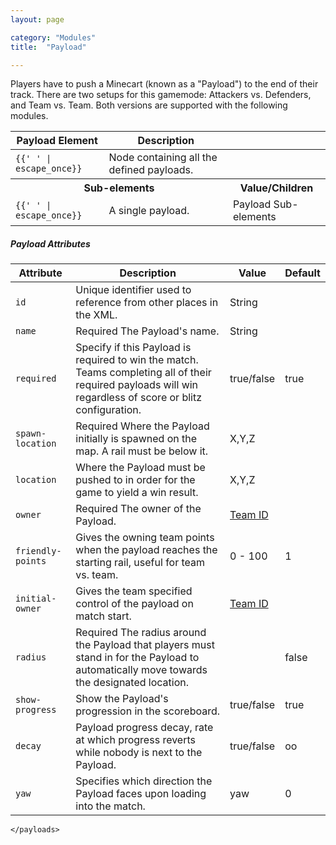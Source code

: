 ```yaml
---
layout: page

category: "Modules"
title:  "Payload"

---
```


Players have to push a Minecart (known as a "Payload") to the end of their track. There are two setups for this gamemode: Attackers vs. Defenders, and Team vs. Team. Both versions are supported with the following modules.

<div class='table-responsive'>
  <table class='table table-striped table-condensed'>
    <thead>
      <tr>
        <th>Payload Element</th>
        <th>Description</th>
        <th></th>
      </tr>
    </thead>
    <tbody>
      <tr>
        <td>
          <span class='highlight'>
            <code>{{'<payloads> </payloads>' | escape_once}}</code>
          </span>
        </td>
        <td>Node containing all the defined payloads.</td>
        <td></td>
      </tr>
      <tr>
        <th colspan='2'>Sub-elements</th>
        <th>Value/Children</th>
      </tr>
      <tr>
        <td>
          <span class='highlight'>
            <code>{{'<payload> </payload>' | escape_once}}</code>
          </span>
        </td>
        <td>
          A single payload.
        </td>
        <td>
          <span class='label label-default'>Payload Sub-elements</span>
        </td>
      </tr>
    </tbody>
  </table>
</div>
<h5>Payload Attributes</h5>
<div class='table-responsive'>
  <table class='table table-striped table-condensed'>
    <thead>
      <tr>
        <th>Attribute</th>
        <th>Description</th>
        <th>Value</th>
        <th>Default</th>
      </tr>
    </thead>
    <tbody>
      <tr>
        <td>
          <code>id</code>
        </td>
        <td>Unique identifier used to reference from other places in the XML.</td>
        <td>
          <span class='label label-primary'>String</span>
        </td>
        <td></td>
      </tr>
      <tr>
        <td>
          <code>name</code>
        </td>
        <td>
          <span class='label label-danger'>Required</span>
          The Payload's name.
        </td>
        <td>
          <span class='label label-primary'>String</span>
        </td>
        <td></td>
      </tr>
      <tr>
        <td>
          <code>required</code>
        </td>
        <td>
          Specify if this Payload is required to win the match.
          <br/>
          Teams completing all of their required payloads will win regardless of score or blitz configuration.
        </td>
        <td>
          <span class='label label-primary'>true/false</span>
        </td>
        <td>
          true
        </td>
      </tr>
      <tr>
        <td>
          <code>spawn-location</code>
        </td>
        <td>
          <span class='label label-danger'>Required</span>
          Where the Payload initially is spawned on the map. A rail must be below it.
        </td>
        <td>
          <span class='label label-primary'>X,Y,Z</span>
        </td>
        <td></td>
      </tr>
      <tr>
        <td>
          <code>location</code>
        </td>
        <td>
          Where the Payload must be pushed to in order for the game to yield a win result.
        </td>
        <td>
          <span class='label label-primary'>X,Y,Z</span>
        </td>
        <td></td>
      </tr>
      <tr>
        <td>
          <code>owner</code>
        </td>
        <td>
          <span class='label label-danger'>Required</span>
          The owner of the Payload.
        </td>
        <td>
          <a href='/modules/teams'>Team ID</a>
        </td>
        <td></td>
      </tr>
      <tr>
        <td>
          <code>friendly-points</code>
        </td>
        <td>Gives the owning team points when the payload reaches the starting rail, useful for team vs. team.</td>
        <td>
          <span class='label label-primary'>0 - 100</span>
        </td>
        <td>1</td>
      </tr>
      <tr>
        <td>
          <code>initial-owner</code>
        </td>
        <td>Gives the team specified control of the payload on match start.</td>
        <td>
          <a href='/modules/teams'>Team ID</a>
        </td>
        <td></td>
      </tr>
      <tr>
        <td>
          <code>radius</code>
        </td>
        <td>
          <span class='label label-danger'>Required</span>
          The radius around the Payload that players must stand in for the Payload to automatically move towards the designated location.
        </td>
        <td>
        </td>
        <td>false</td>
      </tr>
      <tr>
        <td>
          <code>show-progress</code>
        </td>
        <td>
          Show the Payload's progression in the scoreboard.
        </td>
        <td>
          <span class='label label-primary'>true/false</span>
        </td>
        <td>true</td>
      </tr>
      <tr>
        <td>
          <code>decay</code>
        </td>
        <td>
          Payload progress decay, rate at which progress reverts while nobody is next to the Payload. 
        </td>
        <td>
          <span class='label label-primary'>true/false</span>
        </td>
        <td>oo</td>
      </tr>
      <tr>
        <td>
          <code>yaw</code>
        </td>
        <td>
          Specifies which direction the Payload faces upon loading into the match.
        </td>
        <td>
          <span class='label label-primary'>yaw</span>
        </td>
        <td>0</td>
      </tr>
    </tbody>
  </table>
</div>
    <payloads time-multiplier="0.25" capture-time="4s" recovery="4" decay="7" empty-decay="1">
         <payload name="Payload" id="payload" spawn-location="0.5,22.0,0.5" location="59.5,22.0,33.5" radius="3" yaw="180.0" owner="blue-team" neutral-state="false" capture-rule="majority" enemy-speed="1.25" friendly-speed="1.25" required="false" friendly-points="1" points="1" checkpoint-material="activator rail" friendly-checkpoints="true"/>

    </payloads>
